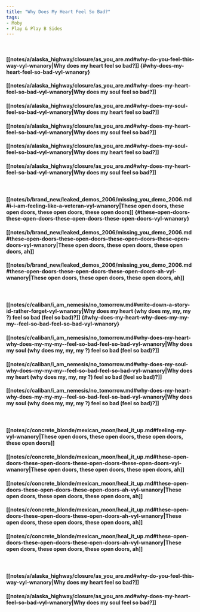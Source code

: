 ```yaml
---
title: "Why Does My Heart Feel So Bad?"
tags:
- Moby
- Play & Play B Sides
---
```

&nbsp;
#### [[notes/a/alaska_highway/closure/as_you_are.md#why-do-you-feel-this-way-vyl-wnanory|Why does my heart feel so bad?]] {#why-does-my-heart-feel-so-bad-vyl-wnanory}
#### [[notes/a/alaska_highway/closure/as_you_are.md#why-does-my-heart-feel-so-bad-vyl-wnanory|Why does my soul feel so bad?]]
#### [[notes/a/alaska_highway/closure/as_you_are.md#why-does-my-soul-feel-so-bad-vyl-wnanory|Why does my heart feel so bad?]]
#### [[notes/a/alaska_highway/closure/as_you_are.md#why-does-my-heart-feel-so-bad-vyl-wnanory|Why does my soul feel so bad?]]
#### [[notes/a/alaska_highway/closure/as_you_are.md#why-does-my-soul-feel-so-bad-vyl-wnanory|Why does my heart feel so bad?]]
#### [[notes/a/alaska_highway/closure/as_you_are.md#why-does-my-heart-feel-so-bad-vyl-wnanory|Why does my soul feel so bad?]]
&nbsp;
#### [[notes/b/brand_new/leaked_demos_2006/missing_you_demo_2006.md#i-i-am-feeling-like-a-veteran-vyl-wnanory|These open doors, these open doors, these open doors, these open doors]] {#these-open-doors-these-open-doors-these-open-doors-these-open-doors-vyl-wnanory}
#### [[notes/b/brand_new/leaked_demos_2006/missing_you_demo_2006.md#these-open-doors-these-open-doors-these-open-doors-these-open-doors-vyl-wnanory|These open doors, these open doors, these open doors, ah]]
#### [[notes/b/brand_new/leaked_demos_2006/missing_you_demo_2006.md#these-open-doors-these-open-doors-these-open-doors-ah-vyl-wnanory|These open doors, these open doors, these open doors, ah]]
&nbsp;
#### [[notes/c/caliban/i_am_nemesis/no_tomorrow.md#write-down-a-story-id-rather-forget-vyl-wnanory|Why does my heart (why does my, my, my ?) feel so bad (feel so bad)?]] {#why-does-my-heart-why-does-my-my-my--feel-so-bad-feel-so-bad-vyl-wnanory}
#### [[notes/c/caliban/i_am_nemesis/no_tomorrow.md#why-does-my-heart-why-does-my-my-my--feel-so-bad-feel-so-bad-vyl-wnanory|Why does my soul (why does my, my, my ?) feel so bad (feel so bad)?]]
#### [[notes/c/caliban/i_am_nemesis/no_tomorrow.md#why-does-my-soul-why-does-my-my-my--feel-so-bad-feel-so-bad-vyl-wnanory|Why does my heart (why does my, my, my ?) feel so bad (feel so bad)?]]
#### [[notes/c/caliban/i_am_nemesis/no_tomorrow.md#why-does-my-heart-why-does-my-my-my--feel-so-bad-feel-so-bad-vyl-wnanory|Why does my soul (why does my, my, my ?) feel so bad (feel so bad)?]]
&nbsp;
#### [[notes/c/concrete_blonde/mexican_moon/heal_it_up.md#feeling-my-vyl-wnanory|These open doors, these open doors, these open doors, these open doors]]
#### [[notes/c/concrete_blonde/mexican_moon/heal_it_up.md#these-open-doors-these-open-doors-these-open-doors-these-open-doors-vyl-wnanory|These open doors, these open doors, these open doors, ah]]
#### [[notes/c/concrete_blonde/mexican_moon/heal_it_up.md#these-open-doors-these-open-doors-these-open-doors-ah-vyl-wnanory|These open doors, these open doors, these open doors, ah]]
#### [[notes/c/concrete_blonde/mexican_moon/heal_it_up.md#these-open-doors-these-open-doors-these-open-doors-ah-vyl-wnanory|These open doors, these open doors, these open doors, ah]]
#### [[notes/c/concrete_blonde/mexican_moon/heal_it_up.md#these-open-doors-these-open-doors-these-open-doors-ah-vyl-wnanory|These open doors, these open doors, these open doors, ah]]
&nbsp;
#### [[notes/a/alaska_highway/closure/as_you_are.md#why-do-you-feel-this-way-vyl-wnanory|Why does my heart feel so bad?]]
#### [[notes/a/alaska_highway/closure/as_you_are.md#why-does-my-heart-feel-so-bad-vyl-wnanory|Why does my soul feel so bad?]]
